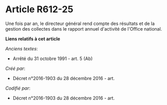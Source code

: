 # Article R612-25

Une fois par an, le directeur général rend compte des résultats et de la gestion des collectes dans le rapport annuel
d'activité de l'Office national.

**Liens relatifs à cet article**

_Anciens textes_:

  - Arrêté du 31 octobre 1991 - art. 5 (Ab)

_Créé par_:

  - Décret n°2016-1903 du 28 décembre 2016 - art.

_Codifié par_:

  - Décret n°2016-1903 du 28 décembre 2016 - art.

